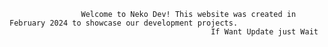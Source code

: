                     Welcome to Neko Dev! This website was created in February 2024 to showcase our development projects.
                                                 If Want Update just Wait
